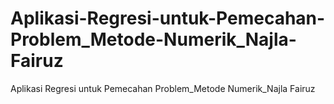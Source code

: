 # Aplikasi-Regresi-untuk-Pemecahan-Problem_Metode-Numerik_Najla-Fairuz
Aplikasi Regresi untuk Pemecahan Problem_Metode Numerik_Najla Fairuz
